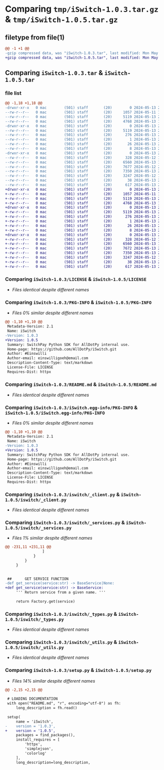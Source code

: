 # Comparing `tmp/iSwitch-1.0.3.tar.gz` & `tmp/iSwitch-1.0.5.tar.gz`

## filetype from file(1)

```diff
@@ -1 +1 @@
-gzip compressed data, was "iSwitch-1.0.3.tar", last modified: Mon May 13 21:41:06 2024, max compression
+gzip compressed data, was "iSwitch-1.0.5.tar", last modified: Mon May 13 22:02:11 2024, max compression
```

## Comparing `iSwitch-1.0.3.tar` & `iSwitch-1.0.5.tar`

### file list

```diff
@@ -1,18 +1,18 @@
-drwxr-xr-x   0 mac        (501) staff       (20)        0 2024-05-13 21:41:06.002993 iSwitch-1.0.3/
--rw-r--r--   0 mac        (501) staff       (20)     1057 2024-05-11 18:46:44.000000 iSwitch-1.0.3/LICENSE
--rw-r--r--   0 mac        (501) staff       (20)     5119 2024-05-13 21:41:06.002098 iSwitch-1.0.3/PKG-INFO
--rw-r--r--   0 mac        (501) staff       (20)     4768 2024-05-13 19:12:41.000000 iSwitch-1.0.3/README.md
-drwxr-xr-x   0 mac        (501) staff       (20)        0 2024-05-13 21:41:06.001156 iSwitch-1.0.3/iSwitch.egg-info/
--rw-r--r--   0 mac        (501) staff       (20)     5119 2024-05-13 21:41:05.000000 iSwitch-1.0.3/iSwitch.egg-info/PKG-INFO
--rw-r--r--   0 mac        (501) staff       (20)      276 2024-05-13 21:41:05.000000 iSwitch-1.0.3/iSwitch.egg-info/SOURCES.txt
--rw-r--r--   0 mac        (501) staff       (20)        1 2024-05-13 21:41:05.000000 iSwitch-1.0.3/iSwitch.egg-info/dependency_links.txt
--rw-r--r--   0 mac        (501) staff       (20)       26 2024-05-13 21:41:05.000000 iSwitch-1.0.3/iSwitch.egg-info/requires.txt
--rw-r--r--   0 mac        (501) staff       (20)        8 2024-05-13 21:41:05.000000 iSwitch-1.0.3/iSwitch.egg-info/top_level.txt
-drwxr-xr-x   0 mac        (501) staff       (20)        0 2024-05-13 21:41:05.999981 iSwitch-1.0.3/iswitch/
--rw-r--r--   0 mac        (501) staff       (20)      328 2024-05-12 10:01:33.000000 iSwitch-1.0.3/iswitch/__init__.py
--rw-r--r--   0 mac        (501) staff       (20)     6560 2024-05-13 16:12:36.000000 iSwitch-1.0.3/iswitch/_client.py
--rw-r--r--   0 mac        (501) staff       (20)     7677 2024-05-12 22:15:34.000000 iSwitch-1.0.3/iswitch/_services.py
--rw-r--r--   0 mac        (501) staff       (20)     7350 2024-05-13 21:39:26.000000 iSwitch-1.0.3/iswitch/_types.py
--rw-r--r--   0 mac        (501) staff       (20)     3247 2024-05-12 10:42:22.000000 iSwitch-1.0.3/iswitch/_utils.py
--rw-r--r--   0 mac        (501) staff       (20)       38 2024-05-13 21:41:06.003194 iSwitch-1.0.3/setup.cfg
--rw-r--r--   0 mac        (501) staff       (20)      617 2024-05-13 21:40:21.000000 iSwitch-1.0.3/setup.py
+drwxr-xr-x   0 mac        (501) staff       (20)        0 2024-05-13 22:02:11.845070 iSwitch-1.0.5/
+-rw-r--r--   0 mac        (501) staff       (20)     1057 2024-05-11 18:46:44.000000 iSwitch-1.0.5/LICENSE
+-rw-r--r--   0 mac        (501) staff       (20)     5119 2024-05-13 22:02:11.844569 iSwitch-1.0.5/PKG-INFO
+-rw-r--r--   0 mac        (501) staff       (20)     4768 2024-05-13 19:12:41.000000 iSwitch-1.0.5/README.md
+drwxr-xr-x   0 mac        (501) staff       (20)        0 2024-05-13 22:02:11.843951 iSwitch-1.0.5/iSwitch.egg-info/
+-rw-r--r--   0 mac        (501) staff       (20)     5119 2024-05-13 22:02:11.000000 iSwitch-1.0.5/iSwitch.egg-info/PKG-INFO
+-rw-r--r--   0 mac        (501) staff       (20)      276 2024-05-13 22:02:11.000000 iSwitch-1.0.5/iSwitch.egg-info/SOURCES.txt
+-rw-r--r--   0 mac        (501) staff       (20)        1 2024-05-13 22:02:11.000000 iSwitch-1.0.5/iSwitch.egg-info/dependency_links.txt
+-rw-r--r--   0 mac        (501) staff       (20)       26 2024-05-13 22:02:11.000000 iSwitch-1.0.5/iSwitch.egg-info/requires.txt
+-rw-r--r--   0 mac        (501) staff       (20)        8 2024-05-13 22:02:11.000000 iSwitch-1.0.5/iSwitch.egg-info/top_level.txt
+drwxr-xr-x   0 mac        (501) staff       (20)        0 2024-05-13 22:02:11.843128 iSwitch-1.0.5/iswitch/
+-rw-r--r--   0 mac        (501) staff       (20)      328 2024-05-12 10:01:33.000000 iSwitch-1.0.5/iswitch/__init__.py
+-rw-r--r--   0 mac        (501) staff       (20)     6560 2024-05-13 16:12:36.000000 iSwitch-1.0.5/iswitch/_client.py
+-rw-r--r--   0 mac        (501) staff       (20)     7672 2024-05-13 21:46:29.000000 iSwitch-1.0.5/iswitch/_services.py
+-rw-r--r--   0 mac        (501) staff       (20)     7350 2024-05-13 21:39:26.000000 iSwitch-1.0.5/iswitch/_types.py
+-rw-r--r--   0 mac        (501) staff       (20)     3247 2024-05-12 10:42:22.000000 iSwitch-1.0.5/iswitch/_utils.py
+-rw-r--r--   0 mac        (501) staff       (20)       38 2024-05-13 22:02:11.845414 iSwitch-1.0.5/setup.cfg
+-rw-r--r--   0 mac        (501) staff       (20)      617 2024-05-13 22:02:04.000000 iSwitch-1.0.5/setup.py
```

### Comparing `iSwitch-1.0.3/LICENSE` & `iSwitch-1.0.5/LICENSE`

 * *Files identical despite different names*

### Comparing `iSwitch-1.0.3/PKG-INFO` & `iSwitch-1.0.5/PKG-INFO`

 * *Files 0% similar despite different names*

```diff
@@ -1,10 +1,10 @@
 Metadata-Version: 2.1
 Name: iSwitch
-Version: 1.0.3
+Version: 1.0.5
 Summary: SwitchPay Python SDK for AllDotPy internal use. 
 Home-page: https://github.com/AllDotPy/iSwitch.git
 Author: #Einswilli
 Author-email: einswilligoeh@email.com
 Description-Content-Type: text/markdown
 License-File: LICENSE
 Requires-Dist: httpx
```

### Comparing `iSwitch-1.0.3/README.md` & `iSwitch-1.0.5/README.md`

 * *Files identical despite different names*

### Comparing `iSwitch-1.0.3/iSwitch.egg-info/PKG-INFO` & `iSwitch-1.0.5/iSwitch.egg-info/PKG-INFO`

 * *Files 0% similar despite different names*

```diff
@@ -1,10 +1,10 @@
 Metadata-Version: 2.1
 Name: iSwitch
-Version: 1.0.3
+Version: 1.0.5
 Summary: SwitchPay Python SDK for AllDotPy internal use. 
 Home-page: https://github.com/AllDotPy/iSwitch.git
 Author: #Einswilli
 Author-email: einswilligoeh@email.com
 Description-Content-Type: text/markdown
 License-File: LICENSE
 Requires-Dist: httpx
```

### Comparing `iSwitch-1.0.3/iswitch/_client.py` & `iSwitch-1.0.5/iswitch/_client.py`

 * *Files identical despite different names*

### Comparing `iSwitch-1.0.3/iswitch/_services.py` & `iSwitch-1.0.5/iswitch/_services.py`

 * *Files 1% similar despite different names*

```diff
@@ -231,11 +231,11 @@
                 ]
             }
         }
     }
     
 
 ##      GET SERVICE FUNCTION
-def get_service(service:str) -> BaseService|None:
+def get_service(service:str) -> BaseService:
     ''' Return service from a given name. '''
     
     return Factory.get(service)
```

### Comparing `iSwitch-1.0.3/iswitch/_types.py` & `iSwitch-1.0.5/iswitch/_types.py`

 * *Files identical despite different names*

### Comparing `iSwitch-1.0.3/iswitch/_utils.py` & `iSwitch-1.0.5/iswitch/_utils.py`

 * *Files identical despite different names*

### Comparing `iSwitch-1.0.3/setup.py` & `iSwitch-1.0.5/setup.py`

 * *Files 14% similar despite different names*

```diff
@@ -2,15 +2,15 @@
 
 # LOADING DOCUMENTATION
 with open("README.md", "r", encoding="utf-8") as fh:
     long_description = fh.read()
 
 setup(
     name = 'iSwitch',
-    version = '1.0.3',
+    version = '1.0.5',
     packages = find_packages(),
     install_requires = [
         'httpx',
         'simplejson',
         'colorlog'
     ],
     long_description=long_description,
```

